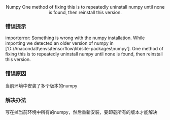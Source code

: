 <center>Numpy One method of fixing this is to repeatedly uninstall numpy until none is found, then reinstall this version.</center>

### 错误提示

importerror: Something is wrong with the numpy installation. While importing we detected an older version of numpy in [‘D:\Anaconda3\envs\tensorflow\lib\site-packages\numpy’]. One method of fixing this is to repeatedly uninstall numpy until none is found, then reinstall this version.

### 错误原因

当前环境中安装了多个版本的numpy

### 解决办法

写在掉当前环境中所有的numpy，然后重新安装，要卸载所有的版本才能解决